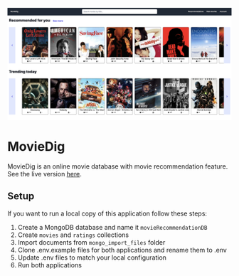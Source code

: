 ![Alt text](/images/github_header.png?raw=true "Optional Title")

# MovieDig
MovieDig is an online movie database with movie recommendation feature. See the live version [here](https://moviedig.tech/).
## Setup
If you want to run a local copy of this application follow these steps:

1. Create a MongoDB database and name it `movieRecommendationDB`
2. Create `movies` and `ratings` collections
3. Import documents from `mongo_import_files` folder
4. Clone .env.example files for both applications and rename them to .env
5. Update .env files to match your local configuration
6. Run both applications
